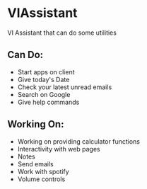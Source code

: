# VIAssistant
VI Assistant that can do some utilities
## Can Do:
- Start apps on client
- Give today's Date
- Check your latest unread emails
- Search on Google
- Give help commands
## Working On:
- Working on providing calculator functions
- Interactivity with web pages
- Notes
- Send emails
- Work with spotify
- Volume controls
